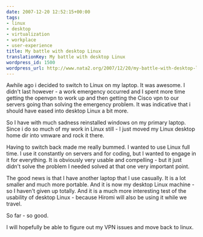 ```yaml
---
date: 2007-12-20 12:52:15+00:00
tags:
- linux
- desktop
- virtualization
- workplace
- user-experience
title: My battle with desktop Linux
translationKey: My battle with desktop Linux
wordpress_id: 1500
wordpress_url: http://www.nata2.org/2007/12/20/my-battle-with-desktop-linux/
---
```


Awhile ago i decided to switch to Linux on my laptop. It was awesome. I didn't last however - a work emergency occurred and I spent more time getting the openvpn to work up and then getting the Cisco vpn to our servers going than solving the emergency problem. It was indicative that i should have eased into desktop Linux a bit more.

So I have with much sadness reinstalled windows on my primary laptop. Since i do so much of my work in Linux still - I just moved my Linux desktop home dir into vmware and rock it there.

Having to switch back made me really bummed. I wanted to use Linux full time. I use it constantly on servers and for coding, but I wanted to engage in it for everything. It is obviously very usable and compelling - but it just didn't solve the problem I needed solved at that one very important point.

The good news is that I have another laptop that I use casually. It is a lot smaller and much more portable. And it is now my desktop Linux machine - so I haven't given up totally. And it is a much more interesting test of the usability of desktop Linux - because Hiromi will also be using it while we travel.

So far - so good.

I will hopefully be able to figure out my VPN issues and move back to linux.
